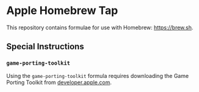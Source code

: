 # Apple Homebrew Tap

This repository contains formulae for use with Homebrew: https://brew.sh.

## Special Instructions

### `game-porting-toolkit`

Using the `game-porting-toolkit` formula requires downloading the Game Porting Toolkit from [developer.apple.com](https://developer.apple.com/download/all/?q=game%20porting%20toolkit).
